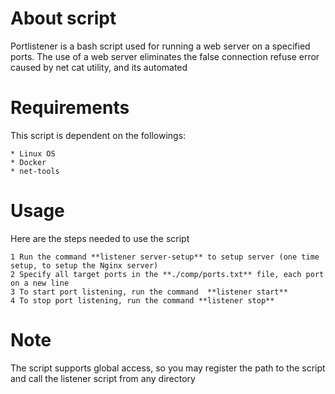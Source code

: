 # About script

Portlistener is a bash script used for running a web server on a specified ports. The use of a web server eliminates the false connection refuse error caused by net cat utility, and its automated


# Requirements

This script is dependent on the followings:

    * Linux OS
    * Docker
    * net-tools

# Usage

Here are the steps needed to use the script

    1 Run the command **listener server-setup** to setup server (one time setup, to setup the Nginx server)
    2 Specify all target ports in the **./comp/ports.txt** file, each port on a new line
    3 To start port listening, run the command  **listener start**
    4 To stop port listening, run the command **listener stop**

# Note

The script supports global access, so you may register the path to the script and call the listener script from any directory